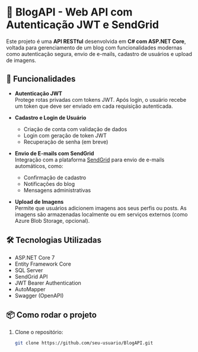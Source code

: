 # 📝 BlogAPI - Web API com Autenticação JWT e SendGrid

Este projeto é uma **API RESTful** desenvolvida em **C# com ASP.NET Core**, voltada para gerenciamento de um blog com funcionalidades modernas como autenticação segura, envio de e-mails, cadastro de usuários e upload de imagens.

## 🚀 Funcionalidades

- **Autenticação JWT**  
  Protege rotas privadas com tokens JWT. Após login, o usuário recebe um token que deve ser enviado em cada requisição autenticada.

- **Cadastro e Login de Usuário**  
  - Criação de conta com validação de dados  
  - Login com geração de token JWT  
  - Recuperação de senha (em breve)

- **Envio de E-mails com SendGrid**  
  Integração com a plataforma [SendGrid](https://sendgrid.com/) para envio de e-mails automáticos, como:
  - Confirmação de cadastro
  - Notificações do blog
  - Mensagens administrativas

- **Upload de Imagens**  
  Permite que usuários adicionem imagens aos seus perfis ou posts. As imagens são armazenadas localmente ou em serviços externos (como Azure Blob Storage, opcional).

## 🛠️ Tecnologias Utilizadas

- ASP.NET Core 7
- Entity Framework Core
- SQL Server
- SendGrid API
- JWT Bearer Authentication
- AutoMapper
- Swagger (OpenAPI)

## 📦 Como rodar o projeto

1. Clone o repositório:
   ```bash
   git clone https://github.com/seu-usuario/BlogAPI.git

 
